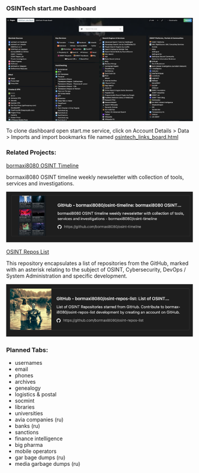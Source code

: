 ### OSINTech start.me Dashboard

![alt text](./img/osintech_main_board.png)

To clone dashboard open start.me service, click on Account Details > Data > Imports and import bookmarks file named [osintech_links_board.html](osintech_links_board.html)

### Related Projects:

[bormaxi8080 OSINT Timeline](https://github.com/bormaxi8080/osint-timeline)

bormaxi8080 OSINT timeline weekly newseletter with collection of tools, services and investigations.

![alt text](./img/osint_timeline.png)

[OSINT Repos List](https://github.com/bormaxi8080/osint-repos-list/tree/main)

This repository encapsulates a list of repositories from the GitHub, marked with an asterisk relating to the subject of OSINT, Cybersecurity, DevOps / System Administration and specific development.

![alt text](./img/osint_repos_list.png)

### Planned Tabs:

- usernames
- email
- phones
- archives
- genealogy
- logistics & postal
- socmint
- libraries
- universities
- avia companies (ru)
- banks (ru)
- sanctions
- finance intelligence
- big pharma
- mobile operators
- gar bage dumps (ru)
- media garbage dumps (ru)